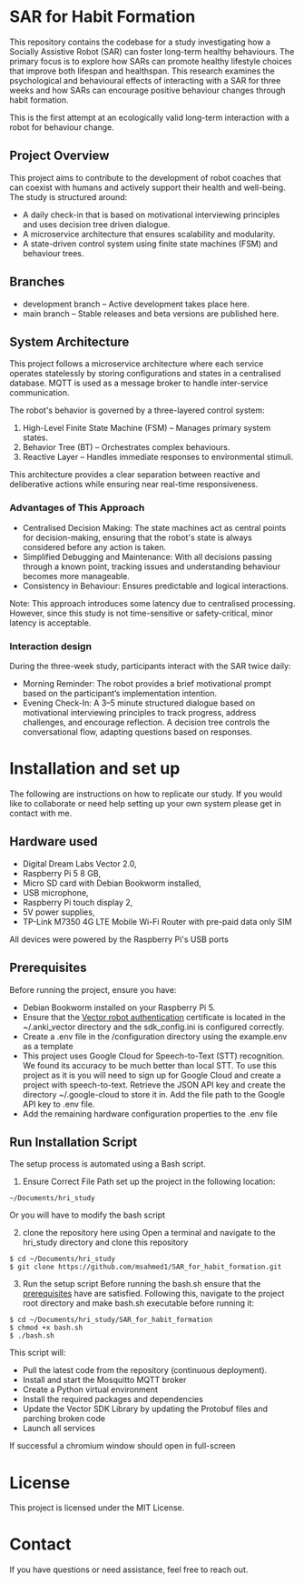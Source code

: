 # SAR for Habit Formation

This repository contains the codebase for a study investigating how a Socially Assistive Robot (SAR) can foster long-term healthy behaviours. The primary focus is to explore how SARs can promote healthy lifestyle choices that improve both lifespan and healthspan. This research examines the psychological and behavioural effects of interacting with a SAR for three weeks and how SARs can encourage positive behaviour changes through habit formation.

This is the first attempt at an ecologically valid long-term interaction with a robot for behaviour change.

## Project Overview
This project aims to contribute to the development of robot coaches that can coexist with humans and actively support their health and well-being. The study is structured around:
- A daily check-in that is based on motivational interviewing principles and uses decision tree driven dialogue.
- A microservice architecture that ensures scalability and modularity.
- A state-driven control system using finite state machines (FSM) and behaviour trees.

## Branches
- development branch – Active development takes place here.
- main branch – Stable releases and beta versions are published here.

## System Architecture
This project follows a microservice architecture where each service operates statelessly by storing configurations and states in a centralised database. MQTT is used as a message broker to handle inter-service communication.

The robot's behavior is governed by a three-layered control system:
1. High-Level Finite State Machine (FSM) – Manages primary system states.
2. Behavior Tree (BT) – Orchestrates complex behaviours.
3. Reactive Layer – Handles immediate responses to environmental stimuli.

This architecture provides a clear separation between reactive and deliberative actions while ensuring near real-time responsiveness.

### Advantages of This Approach
- Centralised Decision Making: The state machines act as central points for decision-making, ensuring that the robot's state is always considered before any action is taken.
- Simplified Debugging and Maintenance: With all decisions passing through a known point, tracking issues and understanding behaviour becomes more manageable.
- Consistency in Behaviour: Ensures predictable and logical interactions.

Note: This approach introduces some latency due to centralised processing. However, since this study is not time-sensitive or safety-critical, minor latency is acceptable.

### Interaction design
During the three-week study, participants interact with the SAR twice daily:
- Morning Reminder: The robot provides a brief motivational prompt based on the participant’s implementation intention.
- Evening Check-In: A 3–5 minute structured dialogue based on motivational interviewing principles to track progress, address challenges, and encourage reflection. A decision tree controls the conversational flow, adapting questions based on responses.

# Installation and set up
The following are instructions on how to replicate our study. If you would like to collaborate or need help setting up your own system please get in contact with me.

## Hardware used
- Digital Dream Labs Vector 2.0,
- Raspberry Pi 5 8 GB,
- Micro SD card with Debian Bookworm installed,
- USB microphone,
- Raspberry Pi touch display 2,
- 5V power supplies,
- TP-Link M7350 4G LTE Mobile Wi-Fi Router with pre-paid data only SIM

All devices were powered by the Raspberry Pi's USB ports

## Prerequisites
Before running the project, ensure you have:
- Debian Bookworm installed on your Raspberry Pi 5.
- Ensure that the [Vector robot authentication](#authenticate-the-vector-robot) certificate is located in the ~/.anki_vector directory and the sdk_config.ini is configured correctly.
- Create a .env file in the /configuration directory using the example.env as a template
- This project uses Google Cloud for Speech-to-Text (STT) recognition. We found its accuracy to be much better than local STT. To use this project as it is you will need to sign up for Google Cloud and create a project with speech-to-text. Retrieve the JSON API key and create the directory ~/.google-cloud to store it in. Add the file path to the Google API key to .env file.
- Add the remaining hardware configuration properties to the .env file

## Run Installation Script
The setup process is automated using a Bash script.
1. Ensure Correct File Path
set up the project in the following location:

```
~/Documents/hri_study
```

Or you will have to modify the bash script

2. clone the repository here using
Open a terminal and navigate to the hri_study directory and clone this repository

```
$ cd ~/Documents/hri_study
$ git clone https://github.com/msahmed1/SAR_for_habit_formation.git
```

3. Run the setup script
Before running the bash.sh ensure that the [prerequisites](#prerequisites) have are satisfied. Following this, navigate to the project root directory and make bash.sh executable before running it:

```
$ cd ~/Documents/hri_study/SAR_for_habit_formation
$ chmod +x bash.sh
$ ./bash.sh
```

This script will:
- Pull the latest code from the repository (continuous deployment).
- Install and start the Mosquitto MQTT broker
- Create a Python virtual environment
- Install the required packages and dependencies
- Update the Vector SDK Library by updating the Protobuf files and parching broken code
- Launch all services

If successful a chromium window should open in full-screen

# License
This project is licensed under the MIT License.

# Contact
If you have questions or need assistance, feel free to reach out.
